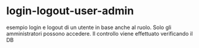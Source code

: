 # login-logout-user-admin
esempio login e logout di un utente in base anche al ruolo. Solo gli amministratori possono accedere. Il controllo viene effettuato verificando il DB
